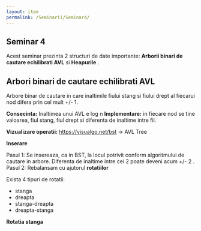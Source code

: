 ```yaml
---
layout: item
permalink: /Seminarii/Seminar4/
---
```


## Seminar 4

Acest seminar prezinta 2 structuri de date importante: **Arborii binari de cautare echilibrati AVL** si **Heapurile** .

## Arbori binari de cautare echilibrati AVL

Arbore binar de cautare in care inaltimile fiului stang si fiului drept al fiecarui nod difera prin cel mult +/- 1.

**Consecinta:** Inaltimea unui AVL e log n
**Implementare:** in fiecare nod se tine valoarea, fiul stang, fiul drept si diferenta de inaltime intre fii.

**Vizualizare operatii:** https://visualgo.net/bst -> AVL Tree

**Inserare**

Pasul 1: Se insereaza, ca in BST, la locul potrivit conform algoritmului de cautare in arbore. Diferenta de inaltime intre cei 2 poate deveni acum +/- 2 .
Pasul 2: Rebalansam cu ajutorul **rotatiilor**

Exista 4 tipuri de rotatii:

- stanga
- dreapta
- stanga-dreapta
- dreapta-stanga

**Rotatia stanga**



